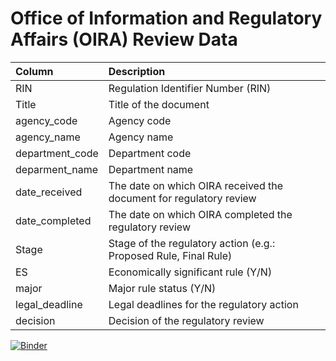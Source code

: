 # Office of Information and Regulatory Affairs (OIRA) Review Data 



| Column |  Description                                                           | 
| :-------- | :-----------------------------------------------------------------------------|
| RIN | Regulation Identifier Number (RIN)  |
| Title   |  Title of the document           |
| agency_code |   Agency code                                                                       | 
| agency_name | Agency name                                                                            |
| department_code | Department code                                        |
| deparment_name | Department name | 
| date_received | The date on which OIRA received the document for regulatory review | 
| date_completed | The date on which OIRA completed the regulatory review | 
| Stage | Stage of the regulatory action (e.g.: Proposed Rule, Final Rule) | 
| ES |  Economically significant rule (Y/N)  |
| major |   Major rule status (Y/N)    |
| legal_deadline |	Legal deadlines for the regulatory action    |
| decision |	Decision of the regulatory review    |


[![Binder](https://mybinder.org/badge_logo.svg)](https://mybinder.org/v2/gh/zhoudanxie/regulatory_data_repository/HEAD?urlpath=%2Fvoila%2Frender%2FOIRAXMLtoCSV.ipynb)